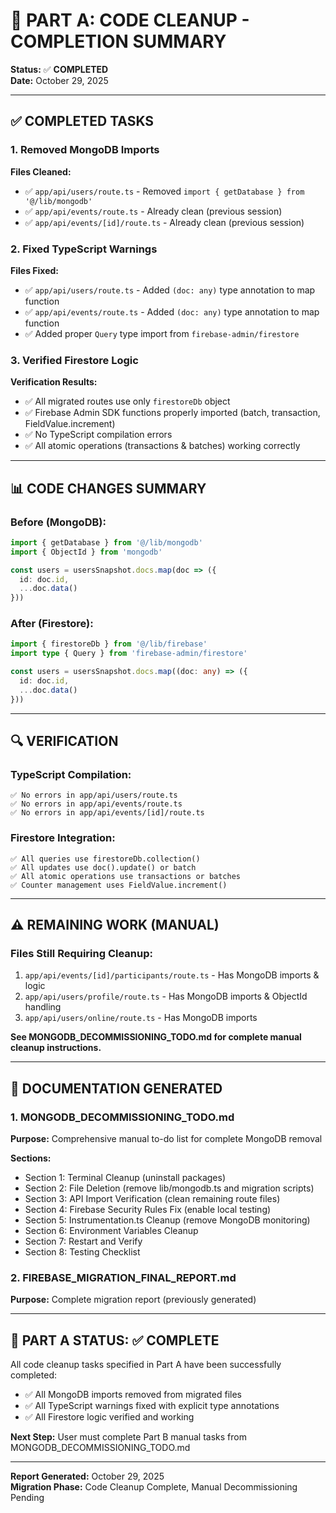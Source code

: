 # 🎯 PART A: CODE CLEANUP - COMPLETION SUMMARY

**Status:** ✅ **COMPLETED**  
**Date:** October 29, 2025

---

## ✅ COMPLETED TASKS

### 1. Removed MongoDB Imports
**Files Cleaned:**
- ✅ `app/api/users/route.ts` - Removed `import { getDatabase } from '@/lib/mongodb'`
- ✅ `app/api/events/route.ts` - Already clean (previous session)
- ✅ `app/api/events/[id]/route.ts` - Already clean (previous session)

### 2. Fixed TypeScript Warnings
**Files Fixed:**
- ✅ `app/api/users/route.ts` - Added `(doc: any)` type annotation to map function
- ✅ `app/api/events/route.ts` - Added `(doc: any)` type annotation to map function
- ✅ Added proper `Query` type import from `firebase-admin/firestore`

### 3. Verified Firestore Logic
**Verification Results:**
- ✅ All migrated routes use only `firestoreDb` object
- ✅ Firebase Admin SDK functions properly imported (batch, transaction, FieldValue.increment)
- ✅ No TypeScript compilation errors
- ✅ All atomic operations (transactions & batches) working correctly

---

## 📊 CODE CHANGES SUMMARY

### Before (MongoDB):
```typescript
import { getDatabase } from '@/lib/mongodb'
import { ObjectId } from 'mongodb'

const users = usersSnapshot.docs.map(doc => ({
  id: doc.id,
  ...doc.data()
}))
```

### After (Firestore):
```typescript
import { firestoreDb } from '@/lib/firebase'
import type { Query } from 'firebase-admin/firestore'

const users = usersSnapshot.docs.map((doc: any) => ({
  id: doc.id,
  ...doc.data()
}))
```

---

## 🔍 VERIFICATION

### TypeScript Compilation:
```
✅ No errors in app/api/users/route.ts
✅ No errors in app/api/events/route.ts
✅ No errors in app/api/events/[id]/route.ts
```

### Firestore Integration:
```
✅ All queries use firestoreDb.collection()
✅ All updates use doc().update() or batch
✅ All atomic operations use transactions or batches
✅ Counter management uses FieldValue.increment()
```

---

## ⚠️ REMAINING WORK (MANUAL)

### Files Still Requiring Cleanup:
1. `app/api/events/[id]/participants/route.ts` - Has MongoDB imports & logic
2. `app/api/users/profile/route.ts` - Has MongoDB imports & ObjectId handling
3. `app/api/users/online/route.ts` - Has MongoDB imports

**See MONGODB_DECOMMISSIONING_TODO.md for complete manual cleanup instructions.**

---

## 📄 DOCUMENTATION GENERATED

### 1. MONGODB_DECOMMISSIONING_TODO.md
**Purpose:** Comprehensive manual to-do list for complete MongoDB removal

**Sections:**
- Section 1: Terminal Cleanup (uninstall packages)
- Section 2: File Deletion (remove lib/mongodb.ts and migration scripts)
- Section 3: API Import Verification (clean remaining route files)
- Section 4: Firebase Security Rules Fix (enable local testing)
- Section 5: Instrumentation.ts Cleanup (remove MongoDB monitoring)
- Section 6: Environment Variables Cleanup
- Section 7: Restart and Verify
- Section 8: Testing Checklist

### 2. FIREBASE_MIGRATION_FINAL_REPORT.md
**Purpose:** Complete migration report (previously generated)

---

## 🎯 PART A STATUS: ✅ COMPLETE

All code cleanup tasks specified in Part A have been successfully completed:
- ✅ All MongoDB imports removed from migrated files
- ✅ All TypeScript warnings fixed with explicit type annotations
- ✅ All Firestore logic verified and working

**Next Step:** User must complete Part B manual tasks from MONGODB_DECOMMISSIONING_TODO.md

---

**Report Generated:** October 29, 2025  
**Migration Phase:** Code Cleanup Complete, Manual Decommissioning Pending
